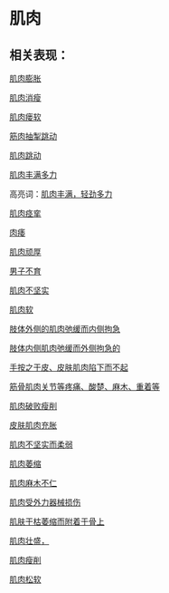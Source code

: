 # 肌肉

## 相关表现：

[肌肉膨胀](https://zuoye.gmzyh.com/search?key=肌肉膨胀)
[肌肉消瘦](https://zuoye.gmzyh.com/search?key=肌肉消瘦)
[肌肉瘘软](https://zuoye.gmzyh.com/search?key=肌肉瘘软)
[筋肉抽掣跳动](https://zuoye.gmzyh.com/search?key=筋肉抽掣跳动)
[肌肉跳动](https://zuoye.gmzyh.com/search?key=肌肉跳动)
[肌肉丰满多力](https://zuoye.gmzyh.com/search?key=肌肉丰满多力)
高亮词：[肌肉丰满，轻劲多力](https://zuoye.gmzyh.com/search?key=肌肉丰满，轻劲多力)  
[肌肉痉挛](https://zuoye.gmzyh.com/search?key=肌肉痉挛)
[肉痿](https://zuoye.gmzyh.com/search?key=肉痿)
[肌肉顽厚](https://zuoye.gmzyh.com/search?key=肌肉顽厚)
[男子不育](https://zuoye.gmzyh.com/search?key=男子不育)
[肌肉不坚实](https://zuoye.gmzyh.com/search?key=肌肉不坚实)
[肌肉软](https://zuoye.gmzyh.com/search?key=肌肉软)
[肢体外侧的肌肉弛缓而内侧拘急](https://zuoye.gmzyh.com/search?key=肢体外侧的肌肉弛缓而内侧拘急)
[肢体内侧肌肉弛缓而外侧拘急的](https://zuoye.gmzyh.com/search?key=肢体内侧肌肉弛缓而外侧拘急的)
[手按之于皮、皮肤肌肉陷下而不起](https://zuoye.gmzyh.com/search?key=手按之于皮、皮肤肌肉陷下而不起)
[筋骨肌肉关节等疼痛、酸楚、麻木、重着等](https://zuoye.gmzyh.com/search?key=筋骨肌肉关节等疼痛、酸楚、麻木、重着等)
[肌肉破败瘦削](https://zuoye.gmzyh.com/search?key=肌肉破败瘦削)
[皮肤肌肉充胀](https://zuoye.gmzyh.com/search?key=皮肤肌肉充胀)
[肌肉不坚实而柔弱](https://zuoye.gmzyh.com/search?key=肌肉不坚实而柔弱)
[肌肉萎缩](https://zuoye.gmzyh.com/search?key=肌肉萎缩)
[肌肉麻木不仁	](https://zuoye.gmzyh.com/search?key=肌肉麻木不仁	)
[肌肉受外力器械损伤](https://zuoye.gmzyh.com/search?key=肌肉受外力器械损伤)
[肌肤干枯萎缩而附着于骨上](https://zuoye.gmzyh.com/search?key=肌肤干枯萎缩而附着于骨上)
[肌肉壮盛，](https://zuoye.gmzyh.com/search?key=肌肉壮盛，)
[肌肉瘦削](https://zuoye.gmzyh.com/search?key=肌肉瘦削)
[肌肉松软](https://zuoye.gmzyh.com/search?key=肌肉松软)